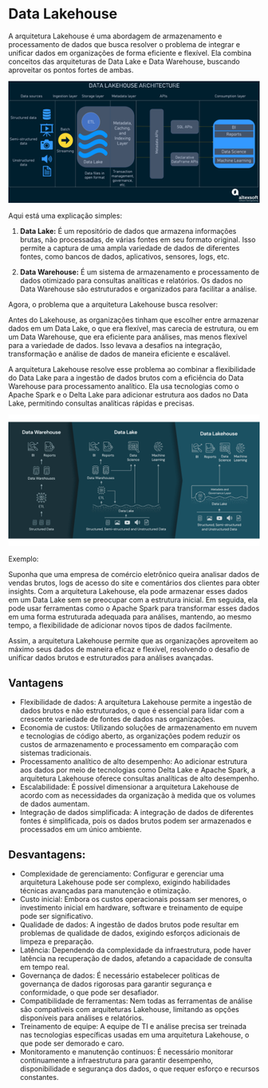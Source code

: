 # Data Lakehouse

A arquitetura Lakehouse é uma abordagem de armazenamento e processamento de dados que busca resolver o problema de integrar e unificar dados em organizações de forma eficiente e flexível. Ela combina conceitos das arquiteturas de Data Lake e Data Warehouse, buscando aproveitar os pontos fortes de ambas.

![Arquitetura Data Lakehouse](../../images/arquitetura_data_lakehouse.png 'Arquitetura Data Lakehouse')

Aqui está uma explicação simples:

1. **Data Lake:** É um repositório de dados que armazena informações brutas, não processadas, de várias fontes em seu formato original. Isso permite a captura de uma ampla variedade de dados de diferentes fontes, como bancos de dados, aplicativos, sensores, logs, etc.

2. **Data Warehouse:** É um sistema de armazenamento e processamento de dados otimizado para consultas analíticas e relatórios. Os dados no Data Warehouse são estruturados e organizados para facilitar a análise.

Agora, o problema que a arquitetura Lakehouse busca resolver:

Antes do Lakehouse, as organizações tinham que escolher entre armazenar dados em um Data Lake, o que era flexível, mas carecia de estrutura, ou em um Data Warehouse, que era eficiente para análises, mas menos flexível para a variedade de dados. Isso levava a desafios na integração, transformação e análise de dados de maneira eficiente e escalável.

A arquitetura Lakehouse resolve esse problema ao combinar a flexibilidade do Data Lake para a ingestão de dados brutos com a eficiência do Data Warehouse para processamento analítico. Ela usa tecnologias como o Apache Spark e o Delta Lake para adicionar estrutura aos dados no Data Lake, permitindo consultas analíticas rápidas e precisas.

![Arquitetura Data Lakehouse](../../images/dw_vs_lake_vs_lakehouse.png 'Arquitetura Data Lakehouse')

Exemplo:

Suponha que uma empresa de comércio eletrônico queira analisar dados de vendas brutos, logs de acesso do site e comentários dos clientes para obter insights. Com a arquitetura Lakehouse, ela pode armazenar esses dados em um Data Lake sem se preocupar com a estrutura inicial. Em seguida, ela pode usar ferramentas como o Apache Spark para transformar esses dados em uma forma estruturada adequada para análises, mantendo, ao mesmo tempo, a flexibilidade de adicionar novos tipos de dados facilmente.

Assim, a arquitetura Lakehouse permite que as organizações aproveitem ao máximo seus dados de maneira eficaz e flexível, resolvendo o desafio de unificar dados brutos e estruturados para análises avançadas.

## Vantagens
  - Flexibilidade de dados: A arquitetura Lakehouse permite a ingestão de dados brutos e não estruturados, o que é essencial para lidar com a crescente variedade de fontes de dados nas organizações.
  - Economia de custos: Utilizando soluções de armazenamento em nuvem e tecnologias de código aberto, as organizações podem reduzir os custos de armazenamento e processamento em comparação com sistemas tradicionais.
  - Processamento analítico de alto desempenho: Ao adicionar estrutura aos dados por meio de tecnologias como Delta Lake e Apache Spark, a arquitetura Lakehouse oferece consultas analíticas de alto desempenho.
  - Escalabilidade: É possível dimensionar a arquitetura Lakehouse de acordo com as necessidades da organização à medida que os volumes de dados aumentam.
  - Integração de dados simplificada: A integração de dados de diferentes fontes é simplificada, pois os dados brutos podem ser armazenados e processados em um único ambiente.

## Desvantagens:
  - Complexidade de gerenciamento: Configurar e gerenciar uma arquitetura Lakehouse pode ser complexo, exigindo habilidades técnicas avançadas para manutenção e otimização.
  - Custo inicial: Embora os custos operacionais possam ser menores, o investimento inicial em hardware, software e treinamento de equipe pode ser significativo.
  - Qualidade de dados: A ingestão de dados brutos pode resultar em problemas de qualidade de dados, exigindo esforços adicionais de limpeza e preparação.
  - Latência: Dependendo da complexidade da infraestrutura, pode haver latência na recuperação de dados, afetando a capacidade de consulta em tempo real.
  - Governança de dados: É necessário estabelecer políticas de governança de dados rigorosas para garantir segurança e conformidade, o que pode ser desafiador.
  - Compatibilidade de ferramentas: Nem todas as ferramentas de análise são compatíveis com arquiteturas Lakehouse, limitando as opções disponíveis para análises e relatórios.
  - Treinamento de equipe: A equipe de TI e análise precisa ser treinada nas tecnologias específicas usadas em uma arquitetura Lakehouse, o que pode ser demorado e caro.
  - Monitoramento e manutenção contínuos: É necessário monitorar continuamente a infraestrutura para garantir desempenho, disponibilidade e segurança dos dados, o que requer esforço e recursos constantes.
